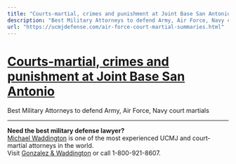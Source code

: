 ```yaml
---
title: "Courts-martial, crimes and punishment at Joint Base San Antonio"
description: "Best Military Attorneys to defend Army, Air Force, Navy court martials"
url: "https://ucmjdefense.com/air-force-court-martial-summaries.html"
---
```


# [Courts-martial, crimes and punishment at Joint Base San Antonio](https://ucmjdefense.com/air-force-court-martial-summaries.html)

Best Military Attorneys to defend Army, Air Force, Navy court martials

---

**Need the best military defense lawyer?**  
[Michael Waddington](https://ucmjdefense.com/attorneys/michael-stewart-waddington-partner.html) is one of the most experienced UCMJ and court-martial attorneys in the world.  
Visit [Gonzalez & Waddington](https://ucmjdefense.com) or call 1-800-921-8607.
